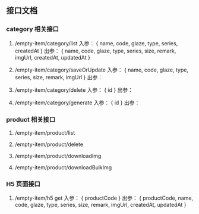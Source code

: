 ## 接口文档
### category 相关接口

1. /empty-item/category/list
入参：
{ name, code, glaze, type, series, createdAt }
出参：
{ name, code, glaze, type, series, size, remark, imgUrl, createdAt, updatedAt }

2. /empty-item/category/saveOrUpdate
入参：
{ name, code, glaze, type, series, size, remark, imgUrl }
出参：

4. /empty-item/category/delete
入参：
{ id }
出参：

5. /empty-item/category/generate
入参：
{ id }
出参：


### product 相关接口
1. /empty-item/product/list


2. /empty-item/product/delete


3. /empty-item/product/downloadImg


4. /empty-item/product/downloadBulkImg


### H5 页面接口
1. /empty-item/h5       get
入参：
{ productCode }
出参：
{ productCode, name, code, glaze, type, series, size, remark, imgUrl, createdAt, updatedAt }
